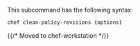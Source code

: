 This subcommand has the following syntax:

```bash
chef clean-policy-revisions (options)
```

{{/* Moved to chef-workstation */}}
